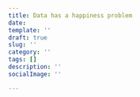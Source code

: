 ```yaml
---
title: Data has a happiness problem
date: 
template: ''
draft: true
slug: ''
category: ''
tags: []
description: ''
socialImage: ''

---
```

